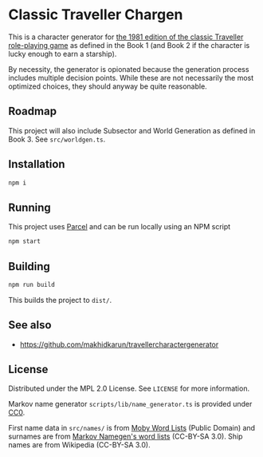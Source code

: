 # Classic Traveller Chargen

This is a character generator for [the 1981 edition of the classic Traveller role-playing game](https://preview.drivethrurpg.com/en/product/355200/classic-traveller-facsimile-edition) as defined in the Book 1 (and Book 2 if the character is lucky enough to earn a starship).

By necessity, the generator is opionated because the generation process includes multiple decision points. While these are not necessarily the most optimized choices, they should anyway be quite reasonable.

## Roadmap

This project will also include Subsector and World Generation as defined in Book 3. See `src/worldgen.ts`.

## Installation

```bash
npm i
```

## Running

This project uses [Parcel](https://parceljs.org/) and can be run locally using an NPM script

```sh
npm start 
```

## Building

```bash
npm run build
```

This builds the project to `dist/`.

## See also

- <https://github.com/makhidkarun/travellercharactergenerator>

## License

Distributed under the MPL 2.0 License. See `LICENSE` for more information.

Markov name generator `scripts/lib/name_generator.ts` is provided under [CC0](http://creativecommons.org/publicdomain/zero/1.0/).

First name data in `src/names/` is from [Moby Word Lists](https://www.gutenberg.org/ebooks/3201) (Public Domain) and surnames are from [Markov Namegen's word lists](https://github.com/Tw1ddle/markov-namegen-lib) (CC-BY-SA 3.0). Ship names are from Wikipedia (CC-BY-SA 3.0).
